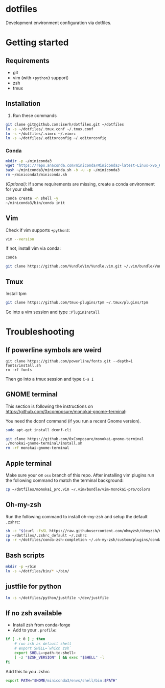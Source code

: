 # dotfiles
Development environment configuration via dotfiles.


# Getting started
## Requirements
- git
- vim (with `+python3` support)
- zsh
- tmux

## Installation
1. Run these commands
```sh
git clone git@github.com:iserh/dotfiles.git ~/dotfiles
ln -s ~/dotfiles/.tmux.conf ~/.tmux.conf
ln -s ~/dotfiles/.vimrc ~/.vimrc
ln -s ~/dotfiles/.editorconfig ~/.editorconfig
```

### Conda
```sh
mkdir -p ~/miniconda3
wget "https://repo.anaconda.com/miniconda/Miniconda3-latest-Linux-x86_64.sh" -O ~/miniconda3/miniconda.sh
bash ~/miniconda3/miniconda.sh -b -u -p ~/miniconda3
rm ~/miniconda3/miniconda.sh
```
*(Optional)*: If some requirements are missing, create a conda environment for your shell:
```sh
conda create -n shell -y
~/miniconda3/bin/conda init
```

## Vim
Check if vim supports `+python3`:
```sh
vim --version
```
If not, install vim via conda:
```sh
conda 
```

```sh
git clone https://github.com/VundleVim/Vundle.vim.git ~/.vim/bundle/Vundle.vim
```

## Tmux
Install tpm
```sh
git clone https://github.com/tmux-plugins/tpm ~/.tmux/plugins/tpm
```

Go into a vim session and type `:PluginInstall`

# Troubleshooting
## If powerline symbols are weird
```
git clone https://github.com/powerline/fonts.git --depth=1
fonts/install.sh
rm -rf fonts
```




Then go into a tmux session and type `C-a I`


## GNOME terminal
This section is following the instructions on https://github.com/0xcomposure/monokai-gnome-terminal:

You need the dconf command (if you run a recent Gnome version).
```sh
sudo apt-get install dconf-cli
```

```sh
git clone https://github.com/0xComposure/monokai-gnome-terminal
./monokai-gnome-terminal/install.sh
rm -rf monokai-gnome-terminal
```


## Apple terminal
Make sure your on `osx` branch of this repo. After installing vim plugins run the following command to match the terminal background:
```sh
cp ~/dotfiles/monokai_pro.vim ~/.vim/bundle/vim-monokai-pro/colors
```


## Oh-my-zsh
Run the following command to install oh-my-zsh and setup the default `.zshrc`:
```sh
sh -c "$(curl -fsSL https://raw.githubusercontent.com/ohmyzsh/ohmyzsh/master/tools/install.sh)"
cp ~/dotfiles/.zshrc_default ~/.zshrc
cp -r ~/dotfiles/conda-zsh-completion ~/.oh-my-zsh/custom/plugins/conda-zsh-completion
```


## Bash scripts
```sh
mkdir -p ~/bin
ln -s ~/dotfiles/bin/* ~/bin/
```

## justfile for python
```sh
ln -s ~/dotfiles/python/justfile ~/dev/justfile
```

## If no zsh available
- Install zsh from conda-forge
- Add to your `.profile`:
```sh
if [ -t 0 ] ; then
    # run zsh as default shell
    # export SHELL=`which zsh`
    export SHELL=<path-to-shell>
    [ -z "$ZSH_VERSION" ] && exec "$SHELL" -l
fi
```
Add this to you .zshrc
```sh
export PATH="$HOME/miniconda3/envs/shell/bin:$PATH"
```
